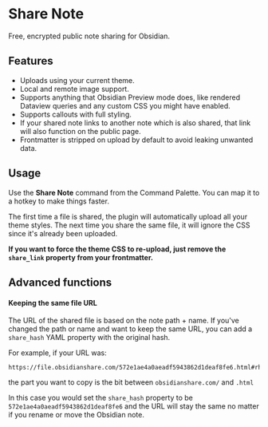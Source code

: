 # Share Note

Free, encrypted public note sharing for Obsidian.

## Features

- Uploads using your current theme.
- Local and remote image support.
- Supports anything that Obsidian Preview mode does, like rendered Dataview queries and any custom CSS you might have enabled.
- Supports callouts with full styling.
- If your shared note links to another note which is also shared, that link will also function on the public page.
- Frontmatter is stripped on upload by default to avoid leaking unwanted data.

## Usage

Use the **Share Note** command from the Command Palette. You can map it to a hotkey to make things faster.

The first time a file is shared, the plugin will automatically upload all your theme styles. 
The next time you share the same file, it will ignore the CSS since it's already been uploaded.

**If you want to force the theme CSS to re-upload, just remove the `share_link` property from your frontmatter.**

## Advanced functions

#### Keeping the same file URL

The URL of the shared file is based on the note path + name. If you've changed the path or name and want to keep the same URL, you can add a  `share_hash` YAML property with the original hash.

For example, if your URL was:

```
https://file.obsidianshare.com/572e1ae4a0aeadf5943862d1deaf8fe6.html#rhA5Um75sfBc+d1ahskptuNnriaHq3mTiEdk3Lfa4t4
```

the part you want to copy is the bit between `obsidianshare.com/` and `.html`

In this case you would set the `share_hash` property to be `572e1ae4a0aeadf5943862d1deaf8fe6` and the URL will stay the same no matter if you rename or move the Obsidian note.
